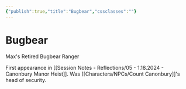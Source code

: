 ```yaml
---
{"publish":true,"title":"Bugbear","cssclasses":""}
---
```




# Bugbear

Max's Retired Bugbear Ranger

First appearance in [[Session Notes - Reflections/05 - 1.18.2024 - Canonbury Manor Heist]].
Was [[Characters/NPCs/Count Canonbury]]'s head of security.

